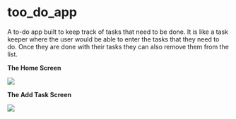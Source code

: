 # too_do_app

A to-do app built to keep track of tasks that need to be done.
It is like a task keeper where the user would be able to enter the tasks that they need to do. 
Once they are done with their tasks they can also remove them from the list.


**************The Home Screen**************

![](../../../Users/patel/AppData/Local/Temp/ae3495a3-3a52-4286-b1b3-4beca423ea37.jpg)


**************The Add Task Screen**************


![](../../../Users/patel/AppData/Local/Temp/36f2a946-0d8e-4bac-8e5d-2d2be9d5f85c.jpg)